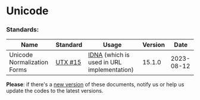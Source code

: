 # Unicode

### Standards:

| Name                        | Standard                                                     | Usage                                                               | Version | Date       |
|-----------------------------|--------------------------------------------------------------|---------------------------------------------------------------------|---------|------------|
| Unicode Normalization Forms | [UTX #15](https://www.unicode.org/reports/tr15/tr15-54.html) | [IDNA](../uri/idna/README.md) (which is used in URL implementation) | 15.1.0  | 2023-08-12 |

**Please**: if there's a [new version](https://www.unicode.org/versions/latest/) of these documents, notify us or help us update the codes to the latest versions.
